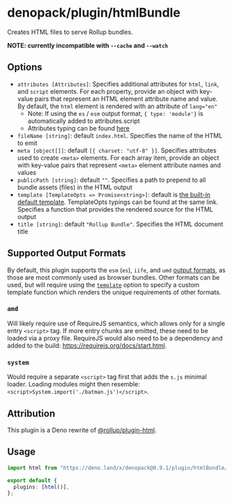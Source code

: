 # denopack/plugin/htmlBundle

Creates HTML files to serve Rollup bundles.

**NOTE: currently incompatible with `--cache` and `--watch`**

## Options

- `attributes [Attributes]`: Specifies additional attributes for `html`, `link`, and `script` elements. For each property, provide an object with key-value pairs that represent an HTML element attribute name and value. By default, the `html` element is rendered with an attribute of `lang="en"`
  - Note: If using the `es` / `esm` output format, `{ type: 'module'}` is automatically added to attributes.script
  - Attributes typing can be found [here](https://github.com/denofn/denopack/util/htmlTemplate.ts)
- `fileName [string]`: default `index.html`. Specifies the name of the HTML to emit
- `meta [object[]]`: default `[{ charset: "utf-8" }]`. Specifies attributes used to create `<meta>` elements. For each array item, provide an object with key-value pairs that represent `<meta>` element attribute names and values
- `publicPath [string]`: default `""`. Specifies a path to prepend to all bundle assets (files) in the HTML output
- `template [TemplateOpts => Promise<string>]`: default is [the built-in default template](https://github.com/denofn/denopack/util/htmlTemplate.ts). TemplateOpts typings can be found at the same link. Specifies a function that provides the rendered source for the HTML output
- `title [string]`: default `"Rollup Bundle"`. Specifies the HTML document title

## Supported Output Formats

By default, this plugin supports the `esm` (`es`), `iife`, and `umd` [output formats](https://rollupjs.org/guide/en/#outputformat), as those are most commonly used as browser bundles. Other formats can be used, but will require using the [`template`](#options) option to specify a custom template function which renders the unique requirements of other formats.

### `amd`

Will likely require use of RequireJS semantics, which allows only for a single entry `<script>` tag. If more entry chunks are emitted, these need to be loaded via a proxy file. RequireJS would also need to be a dependency and added to the build: https://requirejs.org/docs/start.html.

### `system`

Would require a separate `<script>` tag first that adds the `s.js` minimal loader. Loading modules might then resemble: `<script>System.import('./batman.js')</script>`.

## Attribution

This plugin is a Deno rewrite of [@rollup/plugin-html](https://github.com/rollup/plugins/blob/master/packages/html).

## Usage

```ts
import html from "https://deno.land/x/denopack@0.9.1/plugin/htmlBundle/mod.ts";

export default {
  plugins: [html()],
};
```

